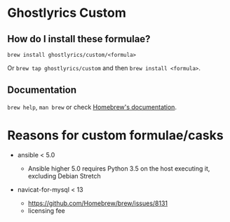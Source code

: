 # Ghostlyrics Custom

## How do I install these formulae?
`brew install ghostlyrics/custom/<formula>`

Or `brew tap ghostlyrics/custom` and then `brew install <formula>`.

## Documentation
`brew help`, `man brew` or check [Homebrew's documentation](https://docs.brew.sh).

# Reasons for custom formulae/casks

- ansible < 5.0
    - Ansible higher 5.0 requires Python 3.5 on the host executing it, excluding Debian Stretch

- navicat-for-mysql < 13
    - https://github.com/Homebrew/brew/issues/8131
    - licensing fee
